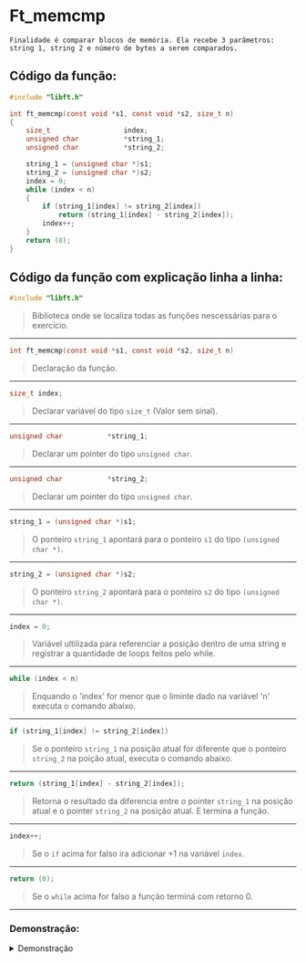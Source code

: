 # Ft_memcmp   
```
Finalidade é comparar blocos de memória. Ela recebe 3 parâmetros: string 1, string 2 e número de bytes a serem comparados.
```
    
## Código da função:
```c
#include "libft.h"

int	ft_memcmp(const void *s1, const void *s2, size_t n)
{
	size_t					index;
	unsigned char			*string_1;
	unsigned char			*string_2;

	string_1 = (unsigned char *)s1;
	string_2 = (unsigned char *)s2;
	index = 0;
	while (index < n)
	{
		if (string_1[index] != string_2[index])
			return (string_1[index] - string_2[index]);
		index++;
	}
	return (0);
}
```
## Código da função com explicação linha a linha:

```c
#include "libft.h"
``` 
>Biblioteca onde se localiza todas as funções nescessárias para o exercício.
---
```c
int	ft_memcmp(const void *s1, const void *s2, size_t n)
``` 
>Declaração da função.
---
```c
size_t index; 
```
>Declarar variável do tipo `size_t` (Valor sem sinal).
---
```c
unsigned char			*string_1;
```
>Declarar um pointer do tipo `unsigned char`.
---
```c
unsigned char			*string_2;
```
>Declarar um pointer do tipo `unsigned char`.
---
```c
string_1 = (unsigned char *)s1;
```
>O ponteiro `string_1` apontará para o ponteiro `s1` do tipo `(unsigned char *)`.
---
```c
string_2 = (unsigned char *)s2;
```
>O ponteiro `string_2` apontará para o ponteiro `s2` do tipo `(unsigned char *)`.
---
```c
index = 0;
```
>Variável ultilizada para referenciar a posição dentro de uma string e registrar a quantidade de loops feitos pelo while.
---
```c
while (index < n)
```
 >Enquando o 'index' for menor que o liminte dado na variável 'n' executa o comando abaixo.
---
```c
if (string_1[index] != string_2[index])
```
> Se o ponteiro `string_1` na posição atual for diferente que o ponteiro `string_2` na poição atual, executa o comando abaixo.
---
```c
return (string_1[index] - string_2[index]);
```
> Retorna o resultado da diferencia entre o pointer `string_1` na posição atual e o pointer `string_2` na posição atual. E termina a função.
---
```c
index++;
```
>Se o `if` acima for falso ira adicionar +1 na variável `index`.
---
```c
return (0);
```
>Se o `while` acima for falso a função terminá com retorno 0.
---

### Demonstração:

<details>
<summary>Demonstração</summary>
![image](https://github.com/Alef-Matos/42_lisboa/blob/master/libft_comment/Ft_strchr/)
</details>
